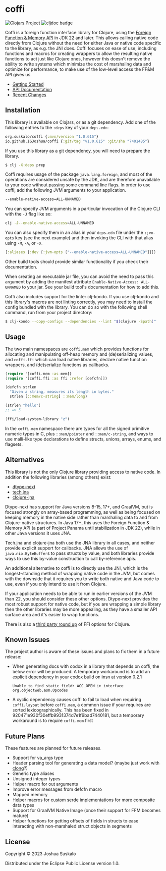 # coffi
[![Clojars Project](https://img.shields.io/clojars/v/org.suskalo/coffi.svg)](https://clojars.org/org.suskalo/coffi)
[![cljdoc badge](https://cljdoc.org/badge/org.suskalo/coffi)](https://cljdoc.org/d/org.suskalo/coffi)

Coffi is a foreign function interface library for Clojure, using the [Foreign
Function & Memory API](https://openjdk.org/jeps/454) in JDK 22 and later. This
allows calling native code directly from Clojure without the need for either
Java or native code specific to the library, as e.g. the JNI does. Coffi focuses
on ease of use, including functions and macros for creating wrappers to allow
the resulting native functions to act just like Clojure ones, however this
doesn't remove the ability to write systems which minimize the cost of
marshaling data and optimize for performance, to make use of the low-level
access the FF&M API gives us.

- [Getting Started](https://cljdoc.org/d/org.suskalo/coffi/CURRENT/doc/getting-started)
- [API Documentation](https://cljdoc.org/d/org.suskalo/coffi/CURRENT/api/coffi)
- [Recent Changes](CHANGELOG.md)

## Installation
This library is available on Clojars, or as a git dependency. Add one of the
following entries to the `:deps` key of your `deps.edn`:

```clojure
org.suskalo/coffi {:mvn/version "1.0.615"}
io.github.IGJoshua/coffi {:git/tag "v1.0.615" :git/sha "7401485"}
```

If you use this library as a git dependency, you will need to prepare the
library.

```sh
$ clj -X:deps prep
```

Coffi requires usage of the package `java.lang.foreign`, and most of the
operations are considered unsafe by the JDK, and are therefore unavailable to
your code without passing some command line flags. In order to use coffi, add
the following JVM arguments to your application.

```sh
--enable-native-access=ALL-UNNAMED
```

You can specify JVM arguments in a particular invocation of the Clojure CLI with
the `-J` flag like so:

``` sh
clj -J--enable-native-access=ALL-UNNAMED
```

You can also specify them in an alias in your `deps.edn` file under the
`:jvm-opts` key (see the next example) and then invoking the CLI with that alias
using `-M`, `-A`, or `-X`.

``` clojure
{:aliases {:dev {:jvm-opts ["--enable-native-access=ALL-UNNAMED"]}}}
```

Other build tools should provide similar functionality if you check their
documentation.

When creating an executable jar file, you can avoid the need to pass this
argument by adding the manifest attribute `Enable-Native-Access: ALL-UNNAMED` to
your jar. See your build tool's documentation for how to add this.

Coffi also includes support for the linter clj-kondo. If you use clj-kondo and
this library's macros are not linting correctly, you may need to install the
config bundled with the library. You can do so with the following shell command,
run from your project directory:

```sh
$ clj-kondo --copy-configs --dependencies --lint "$(clojure -Spath)"
```

## Usage
The two main namespaces are `coffi.mem` which provides functions for allocating
and manipulating off-heap memory and (de)serializing values, and `coffi.ffi`
which can load native libraries, declare native function wrappers, and
(de)serialize functions as callbacks.

```clojure
(require '[coffi.mem :as mem])
(require '[coffi.ffi :as ffi :refer [defcfn]])

(defcfn strlen
  "Given a string, measures its length in bytes."
  strlen [::mem/c-string] ::mem/long)

(strlen "hello")
;; => 5

(ffi/load-system-library "z")
```

In the `coffi.mem` namespace there are types for all the signed primitive
numeric types in C, plus `::mem/pointer` and `::mem/c-string`, and ways to use
malli-like type declarations to define structs, unions, arrays, enums, and
flagsets.

## Alternatives
This library is not the only Clojure library providing access to native code. In
addition the following libraries (among others) exist:

- [dtype-next](https://github.com/cnuernber/dtype-next)
- [tech.jna](https://github.com/techascent/tech.jna)
- [clojure-jna](https://github.com/Chouser/clojure-jna)

Dtype-next has support for Java versions 8-15, 17+, and GraalVM, but is focused
strongly on array-based programming, as well as being focused on keeping memory
in the native side rather than marshaling data to and from Clojure-native
structures. In Java 17+, this uses the Foreign Function & Memory API (a part of
Project Panama until stabilization in JDK 22), while in other Java versions it
uses JNA.

Tech.jna and clojure-jna both use the JNA library in all cases, and neither
provide explicit support for callbacks. JNA allows the use of
`java.nio.ByteBuffer`s to pass structs by value, and both libraries provide ways
to use this by-value construction to call by-reference apis.

An additional alternative to coffi is to directly use the JNI, which is the
longest-standing method of wrapping native code in the JVM, but comes with the
downside that it requires you to write both native and Java code to use, even if
you only intend to use it from Clojure.

If your application needs to be able to run in earlier versions of the JVM than
22, you should consider these other options. Dtype-next provides the most robust
support for native code, but if you are wrapping a simple library then the other
libraries may be more appealing, as they have a smaller API surface area and
it's easier to wrap functions.

There is also a [third party round up](https://docs.google.com/spreadsheets/d/1ViLHNUgrO2osh2AH0h7MaCaXz8g0UpLbyWojY5f10kk/edit?gid=332155605#gid=332155605)
of FFI options for Clojure.

## Known Issues
The project author is aware of these issues and plans to fix them in a future
release:

- When generating docs with codox in a library that depends on coffi, the below error will be produced. A temporary workaround is to add an explicit dependency in your codox build on insn at version 0.2.1
  ```
  Unable to find static field: ACC_OPEN in interface org.objectweb.asm.Opcodes
  ```
- A cyclic dependency causes coffi to fail to load when requiring `coffi.layout` before `coffi.mem`, a common issue if your requires are sorted lexicographically. This has been fixed in 920471e930f30effb9931374d7e1f9bad7440181, but a temporary workaround is to require `coffi.mem` first

## Future Plans
These features are planned for future releases.

- Support for va_args type
- Header parsing tool for generating a data model? (maybe just work with [clong](https://github.com/phronmophobic/clong)?)
- Generic type aliases
- Unsigned integer types
- Helper macro for out arguments
- Improve error messages from defcfn macro
- Mapped memory
- Helper macros for custom serde implementations for more composite data types
- Support for GraalVM Native Image (once their support for FFM becomes mature)
- Helper functions for getting offsets of fields in structs to ease interacting with non-marshaled struct objects in segments

## License

Copyright © 2023 Joshua Suskalo

Distributed under the Eclipse Public License version 1.0.
